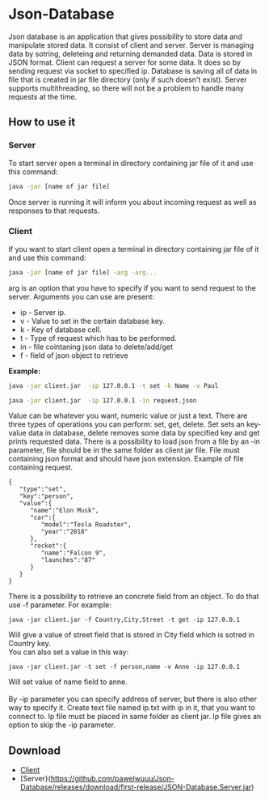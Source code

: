 # Json-Database
Json database is an application that gives possibility to store data and manipulate stored data. It consist of client and server. Server is managing data by sotring, deleteing and returning demanded data. Data is stored in JSON format. Client can request a server for some data. It does so by sending request via socket to specified ip. Database is saving all of data in file that is created in jar file directory (only if such doesn't exist). Server supports multithreading, so there will not be a problem to handle many requests at the time.

## How to use it
### Server
To start server open a terminal in directory containing jar file of it and use this command:
```bash
java -jar [name of jar file]
```

Once server is running it will inform you about incoming request as well as responses to that requests.

### Client
If you want to start client open a terminal in directory containing jar file of it and use this command:
```bash
java -jar [name of jar file] -arg -arg...
```

arg is an option that you have to specify if you want to send request to the server. Arguments you can use are present: <br>
- ip - Server ip.
- v - Value to set in the certain database key.
- k - Key of database cell.
- t - Type of request which has to be performed.
- in - file cointaning json data to delete/add/get
- f - field of json object to retrieve

<b>Example: </b><br>
```bash
java -jar client.jar  -ip 127.0.0.1 -t set -k Name -v Paul
```
```bash
java -jar client.jar  -ip 127.0.0.1 -in request.json
```
Value can be whatever you want, numeric value or just a text. There are three types of operations you can perform: set, get, delete. Set sets an key-value data in database, delete removes some data by specified key and get prints requested data. There is a possibility to load json from a file by an -in parameter, file should be in the same folder as client jar file. File must containing json format and should have json extension. Example of file containing request.
```code
{
   "type":"set",
   "key":"person",
   "value":{
      "name":"Elon Musk",
      "car":{
         "model":"Tesla Roadster",
         "year":"2018"
      },
      "rocket":{
         "name":"Falcon 9",
         "launches":"87"
      }
   }
}
```
There is a possibility to retrieve an concrete field from an object. To do that use -f parameter. For example:
```code
java -jar client.jar -f Country,City,Street -t get -ip 127.0.0.1
```
Will give a value of street field that is stored in City field which is sotred in Country key. <br>
You can also set a value in this way:
```code
java -jar client.jar -t set -f person,name -v Anne -ip 127.0.0.1
```
Will set value of name field to anne.<br><br>
By -ip parameter you can specify address of server, but there is also other way to specify it. Create text file named ip.txt with ip in it, that you want to connect to. Ip file must be placed in same folder as client jar. Ip file gives an option to skip the -ip parameter.

## Download
- [Client](https://github.com/pawelwuuu/Json-Database/releases/download/first-release/JSON-Database.Client.jar)
- [Server}(https://github.com/pawelwuuu/Json-Database/releases/download/first-release/JSON-Database.Server.jar)
